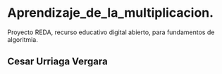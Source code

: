 # Aprendizaje_de_la_multiplicacion.
Proyecto REDA, recurso educativo digital abierto, para fundamentos de algoritmia.
## Cesar Urriaga Vergara
